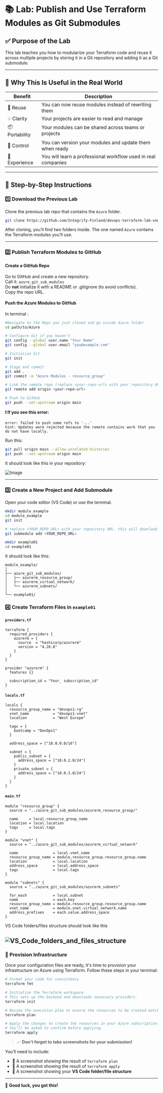 # 📚 Lab: Publish and Use Terraform Modules as Git Submodules

## ✅ Purpose of the Lab

This lab teaches you how to modularize your Terraform code and reuse it across multiple projects by storing it in a Git repository and adding it as a Git submodule.

---

## 🎯 Why This Is Useful in the Real World

| Benefit      | Description |
|--------------|-------------|
| 🔁 Reuse      | You can now reuse modules instead of rewriting them |
| 💡 Clarity    | Your projects are easier to read and manage |
| 📦 Portability| Your modules can be shared across teams or projects |
| 🔐 Control    | You can version your modules and update them when ready |
| 🧠 Experience | You will learn a professional workflow used in real companies |

---

## 🔧 Step-by-Step Instructions

### 1️⃣ Download the Previous Lab

Clone the previous lab repo that contains the `Azure` folder.

```bash
git clone https://github.com/Integrify-Finland/devops-terraform-lab-vnet-module.git
```

After cloning, you’ll find two folders inside. The one named `Azure` contains the Terraform modules you’ll use.

---

### 2️⃣ Publish Terraform Modules to GitHub

#### Create a GitHub Repo

Go to GitHub and create a new repository.  
Call it: `azure_git_sub_modules`  
Do **not** initialize it with a README or .gitignore (to avoid conflicts).  
Copy the repo URL.

#### Push the Azure Modules to GitHub

In terminal :

```bash
#Navigate to the Repo you just cloned and go inside Azure folder
cd path/to/Azure

# Configure Git if you haven't
git config --global user.name "Your Name"
git config --global user.email "you@example.com"

# Initialize Git
git init

# Stage and commit
git add .
git commit -m "Azure Modules - resource_group"

# Link the remote repo (replace <your-repo-url> with your repository URL)
git remote add origin <your-repo-url>

# Push to GitHub
git push --set-upstream origin main
```

**❗ If you see this error:**

```
error: failed to push some refs to '...'
hint: Updates were rejected because the remote contains work that you do not have locally.
```

Run this:

```bash
git pull origin main --allow-unrelated-histories
git push --set-upstream origin main
```
It should look like this in your repository:  

![Image](./images/github_folders.jpeg)

---

### 3️⃣ Create a New Project and Add Submodule
Open your code editor (VS Code) or use the terminal.  

```bash
mkdir module_example
cd module_example  
git init

# replace <YOUR_REPO_URL> with your repository URL. this will download it to your folder. 
git submodule add <YOUR_REPO_URL>

mkdir example01
cd example01
```
It should look like this:  
```
module_example/
│
├── azure_git_sub_modules/
│   ├── azurerm_resource_group/
│   ├── azurerm_virtual_network/
│   └── azurerm_subnets/
│
└── example01/
```

### 4️⃣ Create Terraform Files in `example01`

#### `providers.tf`

```hcl
terraform {
  required_providers {
    azurerm = {
      source  = "hashicorp/azurerm"
      version = "4.26.0"
    }
  }
}

provider "azurerm" {
  features {}

  subscription_id = "Your_ subscription_id"
}
```

#### `locals.tf`

```hcl
locals {
  resource_group_name = "devops1-rg"
  vnet_name           = "devops1-vnet"
  location            = "West Europe"

  tags = {
    bootcamp = "DevOps1"
  }

  address_space = ["10.0.0.0/16"]

  subnet = {
    public_subnet = {
      address_space = ["10.0.2.0/24"]
    }
    private_subnet = {
      address_space = ["10.0.3.0/24"]
    }
  }
}
```

#### `main.tf`

```hcl
module "resource_group" {
  source = "../azure_git_sub_modules/azurerm_resource_group/"

  name     = local.resource_group_name
  location = local.location
  tags     = local.tags
}

module "vnet" {
  source = "../azure_git_sub_modules/azurerm_virtual_network"

  name                = local.vnet_name
  resource_group_name = module.resource_group.resource_group.name
  location            = local.location
  address_space       = local.address_space
  tags                = local.tags
}

module "subnets" {
  source = "../azure_git_sub_modules/azurerm_subnets"

  for_each            = local.subnet
  name                = each.key
  resource_group_name = module.resource_group.resource_group.name
  vnet_name           = module.vnet.virtual_network.name
  address_prefixes    = each.value.address_space
}
```
VS Code folders/files structure should look like this  
  
  ![VS_Code_folders_and_files_structure](./images/VS_Code_folders_and_files_structure.jpeg)
---
### 🚀 Provision Infrastructure

Once your configuration files are ready, it's time to provision your infrastructure on Azure using Terraform. Follow these steps in your terminal:

```bash
# Format your code for consistency
terraform fmt

# Initialize the Terraform workspace.
# This sets up the backend and downloads necessary providers.
terraform init

# Review the execution plan to ensure the resources to be created match your expectations.
terraform plan

# Apply the changes to create the resources in your Azure subscription.
# You’ll be asked to confirm before applying.
terraform apply
```

> ✅ **Don't forget to take screenshots for your submission!**

You’ll need to include:

- 📸 A screenshot showing the result of `terraform plan`
- 📸 A screenshot showing the result of `terraform apply`
- 📁 A screenshot showing your **VS Code folder/file structure**

---

🎯 **Good luck, you got this!**
